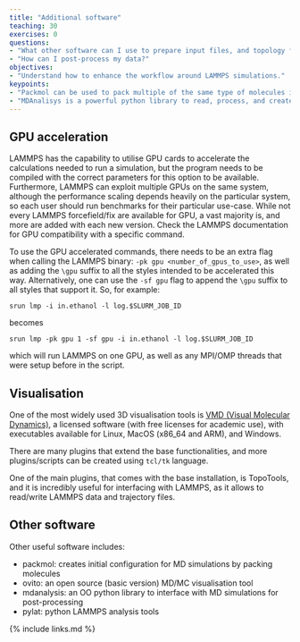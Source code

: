 ```yaml
---
title: "Additional software"
teaching: 30
exercises: 0
questions:
- "What other software can I use to prepare input files, and topology files?"
- "How can I post-process my data?"
objectives:
- "Understand how to enhance the workflow around LAMMPS simulations."
keypoints:
- "Packmol can be used to pack multiple of the same type of molecules into one topology file."
- "MDAnalisys is a powerful python library to read, process, and create LAMMPS files."
---
```



## GPU acceleration

LAMMPS has the capability to utilise GPU cards to accelerate the calculations needed to run a simulation, but the program needs to be compiled with the correct parameters for this option to be available.
Furthermore, LAMMPS can exploit multiple GPUs on the same system, although the performance scaling depends heavily on the particular system, so each user should run benchmarks for their particular use-case.
While not every LAMMPS forcefield/fix are available for GPU, a vast majority is, and more are added with each new version.
Check the LAMMPS documentation for GPU compatibility with a specific command.

To use the GPU accelerated commands, there needs to be an extra flag when calling the LAMMPS binary: `-pk gpu <number_of_gpus_to_use>`, as well as adding the `\gpu` suffix to all the styles intended to be accelerated this way.
Alternatively, one can use the `-sf gpu` flag to append the `\gpu` suffix to all styles that support it.
So, for example:

```
srun lmp -i in.ethanol -l log.$SLURM_JOB_ID
```

becomes

```
srun lmp -pk gpu 1 -sf gpu -i in.ethanol -l log.$SLURM_JOB_ID
```

which will run LAMMPS on one GPU, as well as any MPI/OMP threads that were setup before in the script.


## Visualisation

One of the most widely used 3D visualisation tools is [VMD (Visual Molecular Dynamics)](https://www.ks.uiuc.edu/Research/vmd/), a licensed software (with free licenses for academic use), with executables available for Linux, MacOS (x86\_64 and ARM), and Windows.

There are many plugins that extend the base functionalities, and more plugins/scripts can be created using `tcl/tk` language.

One of the main plugins, that comes with the base installation, is TopoTools, and it is incredibly useful for interfacing with LAMMPS, as it allows to read/write LAMMPS data and trajectory files.

## Other software

Other useful software includes:
- packmol: creates initial configuration for MD simulations by packing molecules
- ovito: an open source (basic version) MD/MC visualisation tool
- mdanalysis: an OO python library to interface with MD simulations for post-processing
- pylat: python LAMMPS analysis tools

{% include links.md %}
